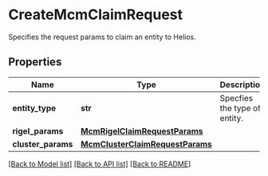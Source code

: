 # CreateMcmClaimRequest

Specifies the request params to claim an entity to Helios.

## Properties
Name | Type | Description | Notes
------------ | ------------- | ------------- | -------------
**entity_type** | **str** | Specfies the type of entity. | 
**rigel_params** | [**McmRigelClaimRequestParams**](McmRigelClaimRequestParams.md) |  | [optional] 
**cluster_params** | [**McmClusterClaimRequestParams**](McmClusterClaimRequestParams.md) |  | [optional] 

[[Back to Model list]](../README.md#documentation-for-models) [[Back to API list]](../README.md#documentation-for-api-endpoints) [[Back to README]](../README.md)


